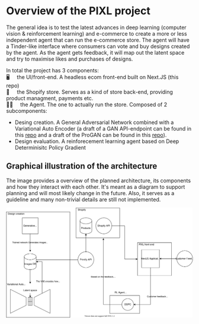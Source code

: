 # Overview of the PIXL project

The general idea is to test the latest advances in deep learning (computer vision & reinforcement learning) and e-commerce to
create a more or less independent agent that can run the e-commerce store. The agent will have a Tinder-like interface where
consumers can vote and buy designs created by the agent. As the agent gets feedback, it will map out the latent space and try to
maximise likes and purchases of designs.

In total the project has 3 components:\
:desktop_computer: &nbsp;&nbsp;&nbsp; the UI/front-end. A headless ecom front-end built on Next.JS (this repo)\
:convenience_store: &nbsp;&nbsp;&nbsp; the Shopify store. Serves as a kind of store back-end, providing product managment, payments etc.\
:student: &nbsp;&nbsp;&nbsp; the Agent. The one to actually run the store. Composed of 2 subcomponents:
- Desing creation. A General Adversarial Network combined with a Variational Auto Encoder (a draft of a GAN API-endpoint can be found in this [repo](https://github.com/ErikKaum/pixlrest/) and a draft of the ProGAN can be found in this [repo](https://github.com/ErikKaum/progressive-gan)).
- Design evaluation. A reinforecement learning agent based on Deep Determinisitc Policy Gradient


## Graphical illustration of the architecture
The image provides a overview of the planned architecture, its components and how they interact with each other.
It's meant as a diagram to support planning and will most likely change in the future. Also, it serves as a guideline and many non-trivial details are still not implemented.

![diagram](./diagram.svg)
